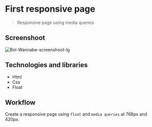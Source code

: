 # First responsive page
> Responsive page using media queries

## Screenshoot
![Bol-Wannabe-screenshoot-lg](https://i.imgur.com/PvRLDgU.jpg)

## Technologies and libraries
* Html
* Css
* Float

## Workflow
Create a responsive page using `float` and `media queries` at 768px and 420px.
